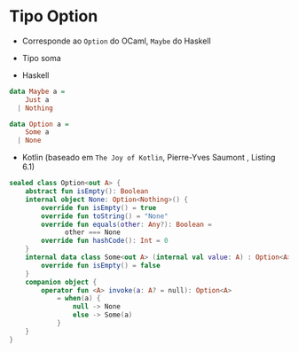 # Tipo Option

* Corresponde ao `Option` do OCaml, `Maybe` do Haskell
* Tipo soma 

* Haskell
```haskell
data Maybe a =
    Just a
  | Nothing

data Option a =
    Some a
  | None
```

* Kotlin (baseado em `The Joy of Kotlin`, Pierre-Yves Saumont , Listing 6.1)

```kotlin
sealed class Option<out A> {
    abstract fun isEmpty(): Boolean
    internal object None: Option<Nothing>() {
        override fun isEmpty() = true
        override fun toString() = "None"
        override fun equals(other: Any?): Boolean =
              other === None
        override fun hashCode(): Int = 0
    }
    internal data class Some<out A> (internal val value: A) : Option<A>() {
        override fun isEmpty() = false
    }
    companion object {
        operator fun <A> invoke(a: A? = null): Option<A>
            = when(a) {
                null -> None
                else -> Some(a)
            }
    }
}

```

